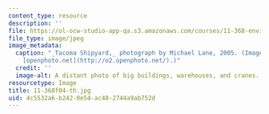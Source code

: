 ```yaml
---
content_type: resource
description: ''
file: https://ol-ocw-studio-app-qa.s3.amazonaws.com/courses/11-368-environmental-justice-fall-2004/4c5532a6b2420e54ac482744a9ab752d_11-368f04-th.jpg
file_type: image/jpeg
image_metadata:
  caption: "_Tacoma Shipyard,_ photograph by Michael Lane, 2005. (Image courtesy of\_\
    [openphoto.net](http://o2.openphoto.net/).)"
  credit: ''
  image-alt: A distant photo of big buildings, warehouses, and cranes.
resourcetype: Image
title: 11-368f04-th.jpg
uid: 4c5532a6-b242-0e54-ac48-2744a9ab752d
---
```

